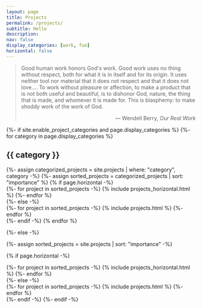 ```yaml
---
layout: page
title: Projects
permalink: /projects/
subtitle: Hello
description:
nav: false
display_categories: [work, fun]
horizontal: false
---
```


<blockquote>
    <p align="left">Good human work honors God's work. Good work uses no thing without respect, both for what it is in itself and for its origin. It uses neither tool nor material that it does not respect and that it does not love.... To work without pleasure or affection, to make a product that is not both useful and beautiful, is to dishonor God, nature, the thing that is made, and whomever it is made for. This is blasphemy: to make shoddy work of the work of God.</p>
    <figcaption align="right">— Wendell Berry, <em>Our Real Work</em></figcaption>
</blockquote>


<!-- pages/projects.md -->
<div class="projects">
{%- if site.enable_project_categories and page.display_categories %}
  <!-- Display categorized projects -->
  {%- for category in page.display_categories %}
  <h2 class="category">{{ category }}</h2>
  {%- assign categorized_projects = site.projects | where: "category", category -%}
  {%- assign sorted_projects = categorized_projects | sort: "importance" %}
  <!-- Generate cards for each project -->
  {% if page.horizontal -%}
  <div class="container">
    <div class="row row-cols-2">
    {%- for project in sorted_projects -%}
      {% include projects_horizontal.html %}
    {%- endfor %}
    </div>
  </div>
  {%- else -%}
  <div class="grid">
    {%- for project in sorted_projects -%}
      {% include projects.html %}
    {%- endfor %}
  </div>
  {%- endif -%}
  {% endfor %}

{%- else -%}
<!-- Display projects without categories -->
  {%- assign sorted_projects = site.projects | sort: "importance" -%}
  <!-- Generate cards for each project -->
  {% if page.horizontal -%}
  <div class="container">
    <div class="row row-cols-2">
    {%- for project in sorted_projects -%}
      {% include projects_horizontal.html %}
    {%- endfor %}
    </div>
  </div>
  {%- else -%}
  <div class="grid">
    {%- for project in sorted_projects -%}
      {% include projects.html %}
    {%- endfor %}
  </div>
  {%- endif -%}
{%- endif -%}
</div>
